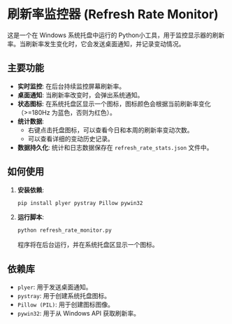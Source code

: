 # 刷新率监控器 (Refresh Rate Monitor)

这是一个在 Windows 系统托盘中运行的 Python小工具，用于监控显示器的刷新率。当刷新率发生变化时，它会发送桌面通知，并记录变动情况。

## 主要功能

- **实时监控**: 在后台持续监控屏幕刷新率。
- **桌面通知**: 当刷新率改变时，会弹出系统通知。
- **状态图标**: 在系统托盘区显示一个图标，图标颜色会根据当前刷新率变化（>=180Hz 为蓝色，否则为红色）。
- **统计数据**:
    - 右键点击托盘图标，可以查看今日和本周的刷新率变动次数。
    - 可以查看详细的变动历史记录。
- **数据持久化**: 统计和日志数据保存在 `refresh_rate_stats.json` 文件中。

## 如何使用

1.  **安装依赖**:
    ```bash
    pip install plyer pystray Pillow pywin32
    ```
2.  **运行脚本**:
    ```bash
    python refresh_rate_monitor.py
    ```
    程序将在后台运行，并在系统托盘区显示一个图标。

## 依赖库

- `plyer`: 用于发送桌面通知。
- `pystray`: 用于创建系统托盘图标。
- `Pillow (PIL)`: 用于创建图标图像。
- `pywin32`: 用于从 Windows API 获取刷新率。
